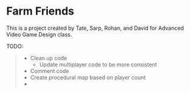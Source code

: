 # Farm Friends

This is a project created by Tate, Sarp, Rohan, and David for Advanced Video Game Design class.

TODO:

> - Clean up code
>   - Update multiplayer code to be more consistent
> - Comment code
> - Create procedural map based on player count
> - 
